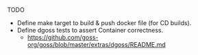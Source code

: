 TODO

- Define make target to build & push docker file (for CD builds).
- Define dgoss tests to assert Container correctness.
  - https://github.com/goss-org/goss/blob/master/extras/dgoss/README.md
